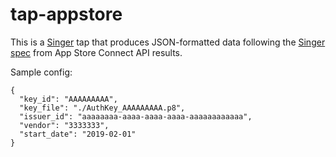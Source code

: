 # tap-appstore

This is a [Singer](https://singer.io) tap that produces JSON-formatted 
data following the [Singer spec](https://github.com/singer-io/getting-started/blob/master/SPEC.md) 
from App Store Connect API results.

Sample config:
```$json
{
  "key_id": "AAAAAAAAA",
  "key_file": "./AuthKey_AAAAAAAAA.p8",
  "issuer_id": "aaaaaaaa-aaaa-aaaa-aaaa-aaaaaaaaaaaa",
  "vendor": "3333333",
  "start_date": "2019-02-01"
}
```
